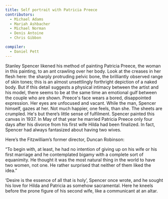 ```yaml
---
title: Self portrait with Patricia Preece
contributors:
  - Michael Adams
  - Mariah Ashbacher
  - Michael Norman
  - Denis Antoine
  - Chris Gibbon

compiler:
  - Daniel Pett
---
```


Stanley Spencer likened his method of painting Patricia Preece, the woman in this painting, to an ant crawling over her body. Look at the creases in her flesh here: the sharply protruding pelvic bone, the brilliantly observed range of skin tones; this is an almost unsettlingly forthright depiction of a naked body. But if this detail suggests a physical intimacy between the artist and his model, there seems to be at the same time an emotional gulf between the couple who are shown. Preece's face wears a bored, disappointed expression. Her eyes are unfocused and vacant. While the man, Spencer himself, gazes at her. Not much happier, one feels, than she. The sheets are crumpled. He's but there’s little sense of fulfilment. Spencer painted this canvas in 1937. In May of that year he married Patricia Preece only four days after his divorce from his first wife Hilda had been finalized. In fact, Spencer had always fantasized about having two wives.

Here’s the Fitzwilliam’s former director, Duncan Robinson:

“To begin with, at least, he had no intention of giving up on his wife or his first marriage and he contemplated bigamy with a complete sort of equanimity. He thought it was the most natural thing in the world to have two women, not one. He rather surprised that neither of them liked the idea.”

‘Desire is the essence of all that is holy’, Spencer once wrote, and he sought
his love for Hilda and Patricia as somehow sacramental. Here he kneels before the prone figure of his second wife, like a communicant at an altar.
